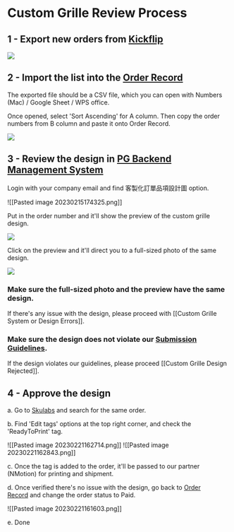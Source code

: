 # Custom Grille Review Process
## 1 - Export new orders from [Kickflip](https://positivegrid.gokickflip.com/admin/orders)

![](https://lh4.googleusercontent.com/IU7zr639ICneXt7wEVmQMDWqPSoMBjU_kDzHBoF-ZnWM8SXDKmVUur4A5nRNQVEoXRRp8N3ogam5tBbJXkoOnW2Fmjz0H0fisVtHcrynL_YxSU7saj13-mGMVwBoSd1C7H7pJoReOh3tIZImvfgQuD4)

## 2 - Import the list into the [Order Record](https://docs.google.com/spreadsheets/d/1we-F-6i0Vch8DEKhzYNKKCP_bRx8EPp_VVGbgFXFa9I/edit?pli=1#gid=366409741)

The exported file should be a CSV file, which you can open with Numbers (Mac) / Google Sheet / WPS office. 

Once opened, select 'Sort Ascending' for A column. Then copy the order numbers from B column and paste it onto Order Record.

![](https://lh4.googleusercontent.com/nfylkgI8La-r-Hs_b9NG5qC_zzn9HI67drhDBT2ai9otRRAi7JgHX4ilQQnrwH9PPfAjFY-9cijh-iasTiTn0nJ8SvFc95vpUdHOhRgXr59JF7vk3ENDS-m6fjh03PjKx772Q4oyeFsoPU1tHHyU5ag)

## 3 - Review the design in [PG Backend Management System](https://portal.positivegrid.com/logistic/get-order-print-file) 

Login with your company email and find 客製化訂單品項設計圖 option.

![[Pasted image 20230215174325.png]]

Put in the order number and it'll show the preview of the custom grille design. 

![](https://lh5.googleusercontent.com/xG6s5K6HJFv9r-7jwszkbrIeSoRUbeVqE3fon3SDnS67kW32QOPBsgq6GoVpvfRCc4hIowrQvqft7yzbIpR7UZ6GBU26aXgPxagBLAXXls4RrBxa2zTOpEsE7ZRDZkranj_PMeo4w_wCrbx0BqMgfp0)

Click on the preview and it'll direct you to a full-sized photo of the same design. 

![](https://lh4.googleusercontent.com/xcSOCbf9DzrEhoOkxHALY4mDdQ0rPZe_9JGCc3XY17Sfpu0dUdMyhbOVhskkHoC_hAGFHZQ6pcDeQsy2IhxhWtrLfEsLR2v48svzNcExECw5SfZKagi8s9YcBA4QXhmibHXjrKbys25T64E-0wbUN1w)



### Make sure the full-sized photo and the preview have the same design.

If there's any issue with the design, please proceed with [[Custom Grille System or Design Errors]].


### Make sure the design does not violate our [Submission Guidelines](https://help.positivegrid.com/hc/en-us/articles/9291263379341-Personalized-Product-Submission-Guidelines). 

If the design violates our guidelines, please proceed [[Custom Grille Design Rejected]].


## 4 - Approve the design

a. Go to [Skulabs](https://app.skulabs.com/) and search for the same order.

b. Find 'Edit tags' options at the top right corner, and check the 'ReadyToPrint' tag.

![[Pasted image 20230221162714.png]]
![[Pasted image 20230221162843.png]]
  
c. Once the tag is added to the order, it'll be passed to our partner (NMotion) for printing and shipment. 

d. Once verified there's no issue with the design, go back to [Order Record](https://docs.google.com/spreadsheets/d/1we-F-6i0Vch8DEKhzYNKKCP_bRx8EPp_VVGbgFXFa9I/edit?pli=1#gid=366409741) and change the order status to Paid.

  ![[Pasted image 20230221161603.png]]

e. Done 

